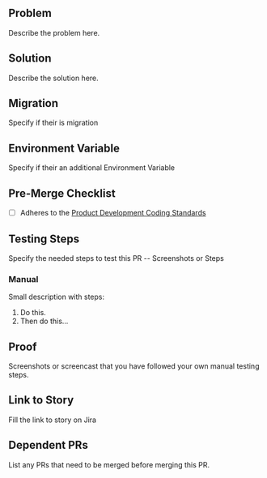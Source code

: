 ## Problem
Describe the problem here.

## Solution
Describe the solution here. 

## Migration
Specify if their is migration

## Environment Variable
Specify if their an additional Environment Variable

## Pre-Merge Checklist

- [ ] Adheres to the [Product Development Coding Standards](https://github.com/prunedge-dev/EDMS/blob/master/standards.md)


## Testing Steps
Specify the needed steps to test this PR -- Screenshots or Steps

### Manual

Small description with steps:

1. Do this.
2. Then do this...

## Proof
Screenshots or screencast that you have followed your own manual testing steps.

## Link to Story
Fill the link to story on Jira

## Dependent PRs
List any PRs that need to be merged before merging this PR.
